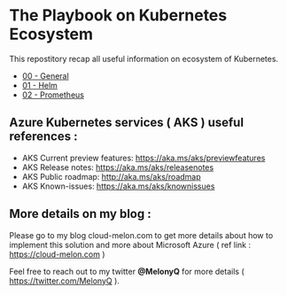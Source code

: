 # The Playbook on Kubernetes Ecosystem 

This repostitory recap all useful information on ecosystem of Kubernetes. 

- [00 - General](https://github.com/cloudmelon/k8secosys/blob/master/00%20-%20General.md)
- [01 - Helm](https://github.com/cloudmelon/k8secosys/blob/master/01%20-%20Helm.md)
- [02 - Prometheus](https://github.com/cloudmelon/k8secosys/blob/master/02%20-%20Prometheus.md)

## Azure Kubernetes services ( AKS ) useful references : 

- AKS Current preview features: https://aka.ms/aks/previewfeatures
- AKS Release notes: https://aka.ms/aks/releasenotes
- AKS Public roadmap: http://aka.ms/aks/roadmap
- AKS Known-issues: https://aka.ms/aks/knownissues


## More details on my blog : 

Please go to my blog cloud-melon.com to get more details about how to implement this solution and more about Microsoft Azure ( ref link : https://cloud-melon.com )

Feel free to reach out to my twitter **@MelonyQ** for more details ( https://twitter.com/MelonyQ ). 
